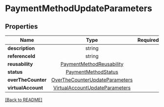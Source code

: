 # PaymentMethodUpdateParameters



## Properties

| Name | Type | Required | Description | Examples |
|------------|:-------------:|:-------------:|-------------|:-------------:|
| **description** |string |  |  | | |
| **referenceId** |string |  |  | | |
| **reusability** |[PaymentMethodReusability](PaymentMethodReusability.md) |  |  | | |
| **status** |[PaymentMethodStatus](PaymentMethodStatus.md) |  |  | | |
| **overTheCounter** |[OverTheCounterUpdateParameters](OverTheCounterUpdateParameters.md) |  |  | | |
| **virtualAccount** |[VirtualAccountUpdateParameters](VirtualAccountUpdateParameters.md) |  |  | | |



[[Back to README]](../../README.md)